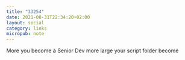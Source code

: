 ```yaml
---
title: "33254"
date: 2021-08-31T22:34:20+02:00
layout: social
category: links
micropub: note
---
```


More you become a Senior Dev more large your script folder become
